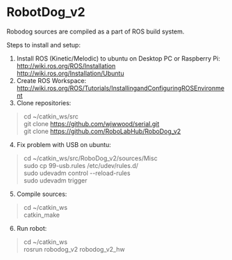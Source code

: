 # RobotDog_v2

Robodog sources are compiled as a part of ROS build system.

Steps to install and setup:<br/>
1) Install ROS (Kinetic/Melodic) to ubuntu on Desktop PC or Raspberry Pi:<br/>
  http://wiki.ros.org/ROS/Installation<br/>
  http://wiki.ros.org/Installation/Ubuntu<br/>
2) Create ROS Workspace:<br/>
  http://wiki.ros.org/ROS/Tutorials/InstallingandConfiguringROSEnvironment<br/>
3) Clone repositories:<br/>
  > cd ~/catkin_ws/src<br/>
  > git clone https://github.com/wjwwood/serial.git<br/>
  > git clone https://github.com/RoboLabHub/RoboDog_v2<br/>
4) Fix problem with USB on ubuntu:<br/>
  > cd ~/catkin_ws/src/RoboDog_v2/sources/Misc<br/>
  > sudo cp 99-usb.rules /etc/udev/rules.d/<br/>
  > sudo udevadm control --reload-rules<br/>
  > sudo udevadm trigger<br/>
5) Compile sources:<br/>
  > cd ~/catkin_ws<br/>
  > catkin_make<br/>
6) Run robot:<br/>
  > cd ~/catkin_ws<br/>
  > rosrun robodog_v2 robodog_v2_hw<br/>
